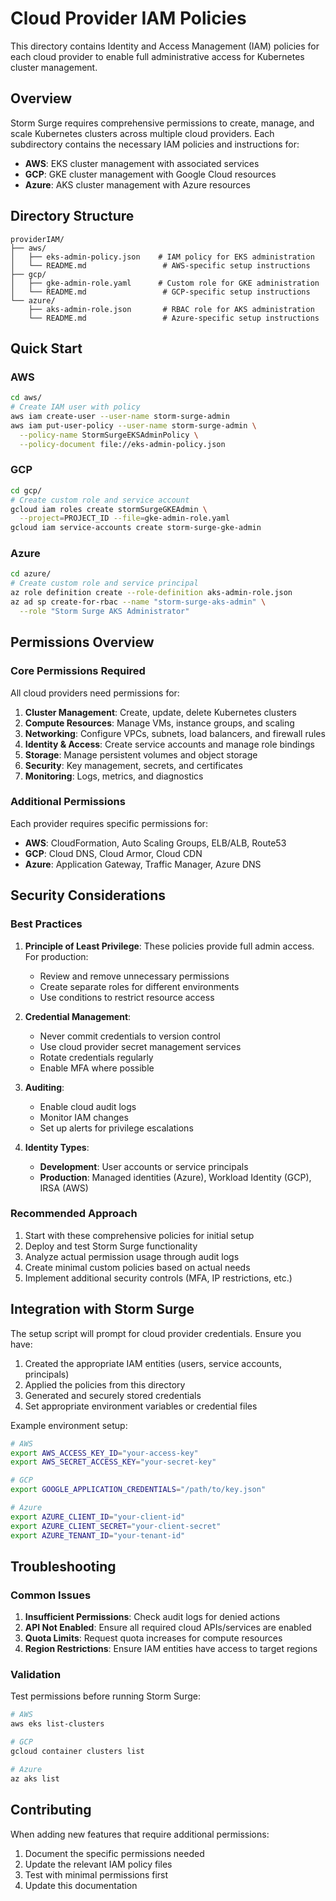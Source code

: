 # Cloud Provider IAM Policies

This directory contains Identity and Access Management (IAM) policies for each cloud provider to enable full administrative access for Kubernetes cluster management.

## Overview

Storm Surge requires comprehensive permissions to create, manage, and scale Kubernetes clusters across multiple cloud providers. Each subdirectory contains the necessary IAM policies and instructions for:

- **AWS**: EKS cluster management with associated services
- **GCP**: GKE cluster management with Google Cloud resources  
- **Azure**: AKS cluster management with Azure resources

## Directory Structure

```
providerIAM/
├── aws/
│   ├── eks-admin-policy.json    # IAM policy for EKS administration
│   └── README.md                 # AWS-specific setup instructions
├── gcp/
│   ├── gke-admin-role.yaml      # Custom role for GKE administration
│   └── README.md                 # GCP-specific setup instructions
└── azure/
    ├── aks-admin-role.json       # RBAC role for AKS administration
    └── README.md                 # Azure-specific setup instructions
```

## Quick Start

### AWS
```bash
cd aws/
# Create IAM user with policy
aws iam create-user --user-name storm-surge-admin
aws iam put-user-policy --user-name storm-surge-admin \
  --policy-name StormSurgeEKSAdminPolicy \
  --policy-document file://eks-admin-policy.json
```

### GCP
```bash
cd gcp/
# Create custom role and service account
gcloud iam roles create stormSurgeGKEAdmin \
  --project=PROJECT_ID --file=gke-admin-role.yaml
gcloud iam service-accounts create storm-surge-gke-admin
```

### Azure
```bash
cd azure/
# Create custom role and service principal
az role definition create --role-definition aks-admin-role.json
az ad sp create-for-rbac --name "storm-surge-aks-admin" \
  --role "Storm Surge AKS Administrator"
```

## Permissions Overview

### Core Permissions Required

All cloud providers need permissions for:
1. **Cluster Management**: Create, update, delete Kubernetes clusters
2. **Compute Resources**: Manage VMs, instance groups, and scaling
3. **Networking**: Configure VPCs, subnets, load balancers, and firewall rules
4. **Identity & Access**: Create service accounts and manage role bindings
5. **Storage**: Manage persistent volumes and object storage
6. **Security**: Key management, secrets, and certificates
7. **Monitoring**: Logs, metrics, and diagnostics

### Additional Permissions

Each provider requires specific permissions for:
- **AWS**: CloudFormation, Auto Scaling Groups, ELB/ALB, Route53
- **GCP**: Cloud DNS, Cloud Armor, Cloud CDN
- **Azure**: Application Gateway, Traffic Manager, Azure DNS

## Security Considerations

### Best Practices

1. **Principle of Least Privilege**: These policies provide full admin access. For production:
   - Review and remove unnecessary permissions
   - Create separate roles for different environments
   - Use conditions to restrict resource access

2. **Credential Management**:
   - Never commit credentials to version control
   - Use cloud provider secret management services
   - Rotate credentials regularly
   - Enable MFA where possible

3. **Auditing**:
   - Enable cloud audit logs
   - Monitor IAM changes
   - Set up alerts for privilege escalations

4. **Identity Types**:
   - **Development**: User accounts or service principals
   - **Production**: Managed identities (Azure), Workload Identity (GCP), IRSA (AWS)

### Recommended Approach

1. Start with these comprehensive policies for initial setup
2. Deploy and test Storm Surge functionality
3. Analyze actual permission usage through audit logs
4. Create minimal custom policies based on actual needs
5. Implement additional security controls (MFA, IP restrictions, etc.)

## Integration with Storm Surge

The setup script will prompt for cloud provider credentials. Ensure you have:

1. Created the appropriate IAM entities (users, service accounts, principals)
2. Applied the policies from this directory
3. Generated and securely stored credentials
4. Set appropriate environment variables or credential files

Example environment setup:
```bash
# AWS
export AWS_ACCESS_KEY_ID="your-access-key"
export AWS_SECRET_ACCESS_KEY="your-secret-key"

# GCP
export GOOGLE_APPLICATION_CREDENTIALS="/path/to/key.json"

# Azure
export AZURE_CLIENT_ID="your-client-id"
export AZURE_CLIENT_SECRET="your-client-secret"
export AZURE_TENANT_ID="your-tenant-id"
```

## Troubleshooting

### Common Issues

1. **Insufficient Permissions**: Check audit logs for denied actions
2. **API Not Enabled**: Ensure all required cloud APIs/services are enabled
3. **Quota Limits**: Request quota increases for compute resources
4. **Region Restrictions**: Ensure IAM entities have access to target regions

### Validation

Test permissions before running Storm Surge:
```bash
# AWS
aws eks list-clusters

# GCP  
gcloud container clusters list

# Azure
az aks list
```

## Contributing

When adding new features that require additional permissions:
1. Document the specific permissions needed
2. Update the relevant IAM policy files
3. Test with minimal permissions first
4. Update this documentation